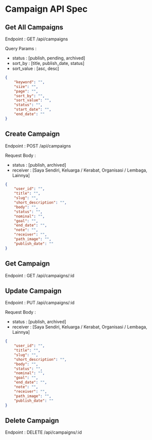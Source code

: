 # Campaign API Spec

## Get All Campaigns
Endpoint : GET /api/campaigns

Query Params :
- status : [publish, pending, archived]
- sort_by : [title, publish_date, status]
- sort_value : [asc, desc]
```json
{
    "keyword": "",
    "size": "",
    "page": "",
    "sort_by": "",
    "sort_value": "",
    "status": "",
    "start_date": "",
    "end_date": ""
}
```

## Create Campaign
Endpoint : POST /api/campaigns

Request Body :
- status : [publish, archived]
- receiver : [Saya Sendiri, Keluarga / Kerabat, Organisasi / Lembaga, Lainnya]
```json
{
    "user_id": "",
    "title": "",
    "slug": "",
    "short_description": "",
    "body": "",
    "status": "",
    "nominal": "",
    "goal": "",
    "end_date": "",
    "note": "",
    "receiver": "",
    "path_image": "",
    "publish_date": ""
}
```

## Get Campaign
Endpoint : GET /api/campaigns/:id

## Update Campaign
Endpoint : PUT /api/campaigns/:id

Request Body :
- status : [publish, archived]
- receiver : [Saya Sendiri, Keluarga / Kerabat, Organisasi / Lembaga, Lainnya]
```json
{
    "user_id": "",
    "title": "",
    "slug": "",
    "short_description": "",
    "body": "",
    "status": "",
    "nominal": "",
    "goal": "",
    "end_date": "",
    "note": "",
    "receiver": "",
    "path_image": "",
    "publish_date": ""
}
```

## Delete Campaign
Endpoint : DELETE /api/campaigns/:id